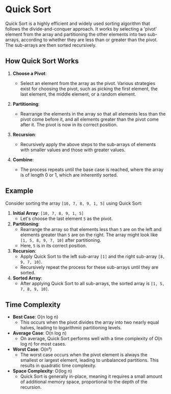 # Quick Sort

Quick Sort is a highly efficient and widely used sorting algorithm that follows the divide-and-conquer approach. It works by selecting a 'pivot' element from the array and partitioning the other elements into two sub-arrays, according to whether they are less than or greater than the pivot. The sub-arrays are then sorted recursively.

## How Quick Sort Works

1. **Choose a Pivot**:

   - Select an element from the array as the pivot. Various strategies exist for choosing the pivot, such as picking the first element, the last element, the middle element, or a random element.

2. **Partitioning**:

   - Rearrange the elements in the array so that all elements less than the pivot come before it, and all elements greater than the pivot come after it. The pivot is now in its correct position.

3. **Recursion**:

   - Recursively apply the above steps to the sub-arrays of elements with smaller values and those with greater values.

4. **Combine**:
   - The process repeats until the base case is reached, where the array is of length 0 or 1, which are inherently sorted.

## Example

Consider sorting the array `[10, 7, 8, 9, 1, 5]` using Quick Sort:

1. **Initial Array**: `[10, 7, 8, 9, 1, 5]`
   - Let's choose the last element `5` as the pivot.
2. **Partitioning**:
   - Rearrange the array so that elements less than `5` are on the left and elements greater than `5` are on the right. The array might look like `[1, 5, 8, 9, 7, 10]` after partitioning.
   - Here, `5` is in its correct position.
3. **Recursion**:
   - Apply Quick Sort to the left sub-array `[1]` and the right sub-array `[8, 9, 7, 10]`.
   - Recursively repeat the process for these sub-arrays until they are sorted.
4. **Sorted Array**:
   - After applying Quick Sort to all sub-arrays, the sorted array is `[1, 5, 7, 8, 9, 10]`.

## Time Complexity

- **Best Case**: O(n log n)
  - This occurs when the pivot divides the array into two nearly equal halves, leading to logarithmic partitioning levels.
- **Average Case**: O(n log n)
  - On average, Quick Sort performs well with a time complexity of O(n log n) for most cases.
- **Worst Case**: O(n²)
  - The worst case occurs when the pivot element is always the smallest or largest element, leading to unbalanced partitions. This results in quadratic time complexity.
- **Space Complexity**: O(log n)
  - Quick Sort is generally in-place, meaning it requires a small amount of additional memory space, proportional to the depth of the recursion.
